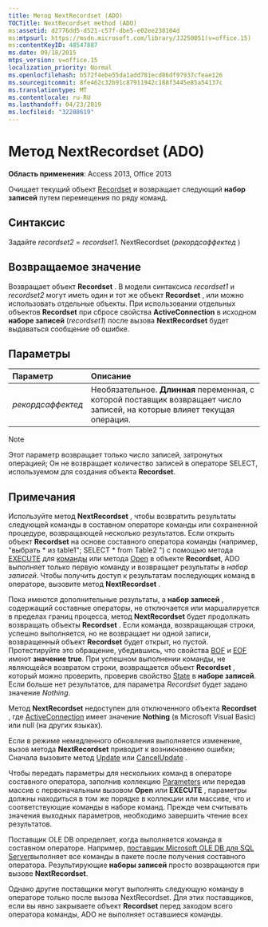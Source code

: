 ```yaml
---
title: Метод NextRecordset (ADO)
TOCTitle: NextRecordset method (ADO)
ms:assetid: d2776dd5-d521-c57f-dbe5-e02ee238104d
ms:mtpsurl: https://msdn.microsoft.com/library/JJ250051(v=office.15)
ms:contentKeyID: 48547887
ms.date: 09/18/2015
mtps_version: v=office.15
localization_priority: Normal
ms.openlocfilehash: b572f4ebe55da1add781ecd86df97937cfeae126
ms.sourcegitcommit: 8fe462c32b91c87911942c188f3445e85a54137c
ms.translationtype: MT
ms.contentlocale: ru-RU
ms.lasthandoff: 04/23/2019
ms.locfileid: "32288619"
---
```

# <a name="nextrecordset-method-ado"></a>Метод NextRecordset (ADO)

**Область применения**: Access 2013, Office 2013
 
Очищает текущий объект [Recordset](recordset-object-ado.md) и возвращает следующий **набор записей** путем перемещения по ряду команд.

## <a name="syntax"></a>Синтаксис

Задайте *recordset2* = *recordset1*. NextRecordset (*рекордсаффектед* )

## <a name="return-value"></a>Возвращаемое значение

Возвращает объект **Recordset** . В модели синтаксиса *recordset1* и *recordset2* могут иметь один и тот же объект **Recordset** , или можно использовать отдельные объекты. При использовании отдельных объектов **Recordset** при сбросе свойства **ActiveConnection** в исходном **наборе записей** (*recordset1*) после вызова **NextRecordset** будет выдаваться сообщение об ошибке.

## <a name="parameters"></a>Параметры

|Параметр|Описание|
|:--------|:----------|
|*рекордсаффектед* |Необязательное. **Длинная** переменная, с которой поставщик возвращает число записей, на которые влияет текущая операция.|

> [!NOTE]
> Этот параметр возвращает только число записей, затронутых операцией; Он не возвращает количество записей в операторе SELECT, используемом для создания объекта **Recordset**.

## <a name="remarks"></a>Примечания

Используйте метод **NextRecordset** , чтобы возвратить результаты следующей команды в составном операторе команды или сохраненной процедуре, возвращающей несколько результатов. Если открыть объект **Recordset** на основе составного оператора команды (например, "выбрать \* из table1"; SELECT \* from Table2 ") с помощью метода [EXECUTE](https://docs.microsoft.com/office/vba/access/concepts/miscellaneous/execute-method-ado-command) для [команды](command-object-ado.md) или метода [Open](open-method-ado-recordset.md) в объекте **Recordset**, ADO выполняет только первую команду и возвращает результаты в *набор записей*. Чтобы получить доступ к результатам последующих команд в операторе, вызовите метод **NextRecordset** .

Пока имеются дополнительные результаты, а **набор записей** , содержащий составные операторы, не отключается или маршалируется в пределах границ процесса, метод **NextRecordset** будет продолжать возвращать объекты **Recordset** . Если команда, возвращающая строки, успешно выполняется, но не возвращает ни одной записи, возвращенный объект **Recordset** будет открыт, но пустой. Протестируйте это обращение, убедившись, что свойства [BOF](bof-eof-properties-ado.md) и [EOF](bof-eof-properties-ado.md) имеют **значение true**. При успешном выполнении команды, не являющейся возвратом строки, возвращается объект **Recordset** , который можно проверить, проверив свойство [State](state-property-ado.md) в **наборе записей**. Если больше нет результатов, для параметра *Recordset* будет задано значение *Nothing*.

Метод **NextRecordset** недоступен для отключенного объекта **Recordset** , где [ActiveConnection](activeconnection-property-ado.md) имеет значение **Nothing** (в Microsoft Visual Basic) или null (на других языках).

Если в режиме немедленного обновления выполняется изменение, вызов метода **NextRecordset** приводит к возникновению ошибки; Сначала вызовите метод [Update](update-method-ado.md) или [CancelUpdate](cancelupdate-method-ado.md) .

Чтобы передать параметры для нескольких команд в операторе составного оператора, заполнив коллекцию [Parameters](parameters-collection-ado.md) или передав массив с первоначальным вызовом **Open** или **EXECUTE** , параметры должны находиться в том же порядке в коллекции или массиве, что и соответствующие команды в наборе команд. Прежде чем считывать значения выходных параметров, необходимо завершить чтение всех результатов.

Поставщик OLE DB определяет, когда выполняется команда в составном операторе. Например, [поставщик Microsoft OLE DB для SQL Server](microsoft-ole-db-provider-for-sql-server.md)выполняет все команды в пакете после получения составного оператора. Результирующие **наборы записей** просто возвращаются при вызове **NextRecordset**.

Однако другие поставщики могут выполнять следующую команду в операторе только после вызова NextRecordset. Для этих поставщиков, если вы явно закрываете объект **Recordset** перед заходом всего оператора команды, ADO не выполняет оставшиеся команды.

